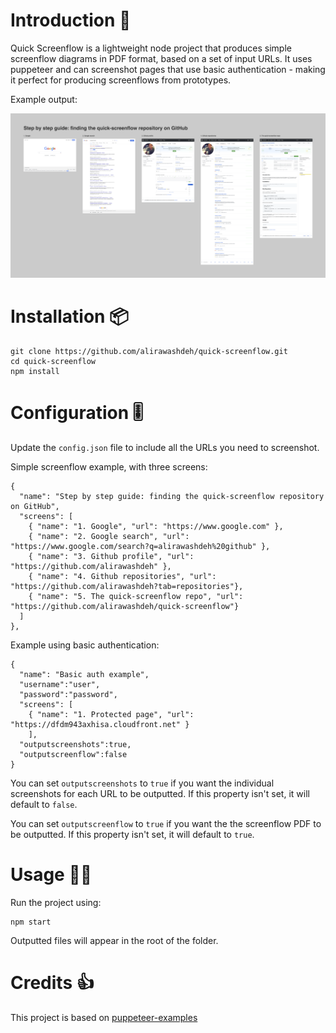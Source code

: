 # Introduction 👋

Quick Screenflow is a lightweight node project that produces simple screenflow diagrams in PDF format, based on a set of input URLs. It uses puppeteer and can screenshot pages that use basic authentication - making it perfect for producing screenflows from prototypes.

Example output:

![ScreenShot](screenshot.png)

# Installation 📦

```
git clone https://github.com/alirawashdeh/quick-screenflow.git
cd quick-screenflow
npm install
```

# Configuration 🎚

Update the `config.json` file to include all the URLs you need to screenshot.

Simple screenflow example, with three screens:

```
{
  "name": "Step by step guide: finding the quick-screenflow repository on GitHub",
  "screens": [
    { "name": "1. Google", "url": "https://www.google.com" },
    { "name": "2. Google search", "url": "https://www.google.com/search?q=alirawashdeh%20github" },
    { "name": "3. Github profile", "url": "https://github.com/alirawashdeh" },
    { "name": "4. Github repositories", "url": "https://github.com/alirawashdeh?tab=repositories"},
    { "name": "5. The quick-screenflow repo", "url": "https://github.com/alirawashdeh/quick-screenflow"}
  ]
},
```

Example using basic authentication:

```
{
  "name": "Basic auth example",
  "username":"user",
  "password":"password",
  "screens": [
    { "name": "1. Protected page", "url": "https://dfdm943axhisa.cloudfront.net" }
    ],
  "outputscreenshots":true,
  "outputscreenflow":false
}
```
You can set `outputscreenshots` to `true` if you want the individual screenshots for each URL to be outputted. If this property isn't set, it will default to `false`.

You can set `outputscreenflow` to `true` if you want the the screenflow PDF to be outputted. If this property isn't set, it will default to `true`.

# Usage 🏃‍♀️

Run the project using:

```
npm start
```

Outputted files will appear in the root of the folder.

# Credits 👍
This project is based on
[puppeteer-examples](https://github.com/checkly/puppeteer-examples)
